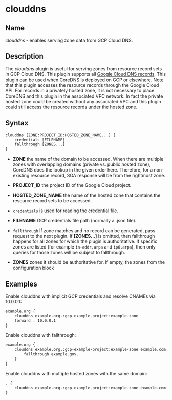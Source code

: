 # clouddns

## Name

*clouddns* - enables serving zone data from GCP Cloud DNS.

## Description

The *clouddns* plugin is useful for serving zones from resource record
sets in GCP Cloud DNS. This plugin supports all [Google Cloud DNS
records](https://cloud.google.com/dns/docs/overview#supported_dns_record_types). This plugin can
be used when CoreDNS is deployed on GCP or elsewhere. Note that this plugin accesses the resource
records through the Google Cloud API. For records in a privately hosted zone, it is not necessary to
place CoreDNS and this plugin in the associated VPC network. In fact the private hosted zone could
be created without any associated VPC and this plugin could still access the resource records under
the hosted zone.

## Syntax

~~~ txt
clouddns [ZONE:PROJECT_ID:HOSTED_ZONE_NAME...] {
    credentials [FILENAME]
    fallthrough [ZONES...]
}
~~~

*   **ZONE** the name of the domain to be accessed. When there are multiple zones with overlapping
    domains (private vs. public hosted zone), CoreDNS does the lookup in the given order here.
    Therefore, for a non-existing resource record, SOA response will be from the rightmost zone.

*   **PROJECT_ID** the project ID of the Google Cloud project.

*   **HOSTED_ZONE_NAME** the name of the hosted zone that contains the resource record sets to be
    accessed.

*   `credentials` is used for reading the credential file.

*   **FILENAME** GCP credentials file path (normally a .json file).

*   `fallthrough` If zone matches and no record can be generated, pass request to the next plugin.
    If **[ZONES...]** is omitted, then fallthrough happens for all zones for which the plugin is
    authoritative. If specific zones are listed (for example `in-addr.arpa` and `ip6.arpa`), then
    only queries for those zones will be subject to fallthrough.

*   **ZONES** zones it should be authoritative for. If empty, the zones from the configuration block

## Examples

Enable clouddns with implicit GCP credentials and resolve CNAMEs via 10.0.0.1:

~~~ txt
example.org {
    clouddns example.org.:gcp-example-project:example-zone
    forward . 10.0.0.1
}
~~~

Enable clouddns with fallthrough:

~~~ txt
example.org {
    clouddns example.org.:gcp-example-project:example-zone example.com.:gcp-example-project:example-zone-2 {
        fallthrough example.gov.
    }
}
~~~

Enable clouddns with multiple hosted zones with the same domain:

~~~ txt
. {
    clouddns example.org.:gcp-example-project:example-zone example.com.:gcp-example-project:other-example-zone
}
~~~
